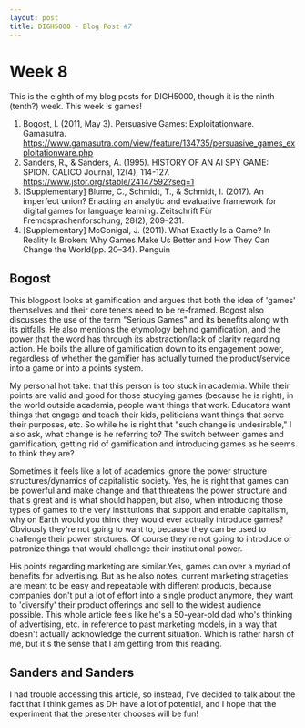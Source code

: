 ```yaml
---
layout: post
title: DIGH5000 - Blog Post #7
---
```

# Week 8 #
This is the eighth of my blog posts for DIGH5000, though it is the ninth (tenth?) week. This week is games! 

1. Bogost, I. (2011, May 3). Persuasive Games: Exploitationware. Gamasutra. https://www.gamasutra.com/view/feature/134735/persuasive_games_exploitationware.php
2. Sanders, R., & Sanders, A. (1995). HISTORY OF AN AI SPY GAME: SPION. CALICO Journal, 12(4), 114-127. https://www.jstor.org/stable/24147592?seq=1
3. [Supplementary] Blume, C., Schmidt, T., & Schmidt, I. (2017). An imperfect union? Enacting an analytic and evaluative framework for digital games for language learning. Zeitschrift Für Fremdsprachenforschung, 28(2), 209–231.
4. [Supplementary] McGonigal, J. (2011). What Exactly Is a Game? In Reality Is Broken: Why Games Make Us Better and How They Can Change the World(pp. 20–34). Penguin

## Bogost ##
This blogpost looks at gamification and argues that both the idea of 'games' themselves and their core tenets need to be re-framed. Bogost also discusses the use of the term "Serious Games" and its benefits along with its pitfalls. He also mentions the etymology behind gamification, and the power that the word has through its abstraction/lack of clarity regarding action. He boils the allure of gamification down to its engagement power, regardless of whether the gamifier has actually turned the product/service into a game or into a points system.

My personal hot take: that this person is too stuck in academia. While their points are valid and good for those studying games (because he is right), in the world outside academia, people want things that work. Educators want things that engage and teach their kids, politicians want things that serve their purposes, etc. So while he is right that "such change is undesirable," I also ask, what change is he referring to? The switch between games and gamification, getting rid of gamification and introducing games as he seems to think they are? 

Sometimes it feels like a lot of academics ignore the power structure structures/dynamics of capitalistic society. Yes, he is right that games can be powerful and make change and that threatens the power structure and that's great and is what should happen, but also, when introducing those types of games to the very institutions that support and enable capitalism, why on Earth would you think they would ever actually introduce games? Obviously they're not going to want to, because they can be used to challenge their power strctures. Of course they're not going to introduce or patronize things that would challenge their institutional power.

His points regarding marketing are similar.Yes, games can over a myriad of benefits for advertising. But as he also notes, current marketing strageties are meant to be easy and repeatable with different products, because companies don't put a lot of effort into a single product anymore, they want to 'diversify' their product offerings and sell to the widest audience possible. This whole article feels like he's a 50-year-old dad who's thinking of advertising, etc. in reference to past marketing models, in a way that doesn't actually acknowledge the current situation. Which is rather harsh of me, but it's the sense that I am getting from this reading. 


## Sanders and Sanders ##
I had trouble accessing this article, so instead, I've decided to talk about the fact that I think games as DH have a lot of potential, and I hope that the experiment that the presenter chooses will be fun!

